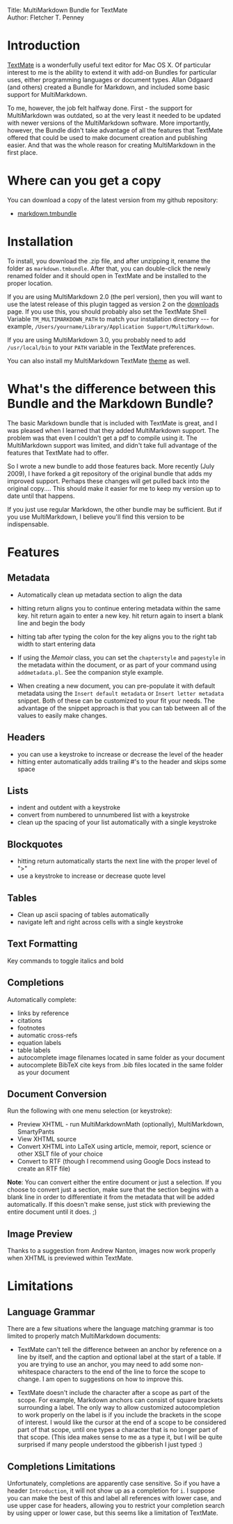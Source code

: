 Title:	MultiMarkdown Bundle for TextMate  
Author:	Fletcher T. Penney  


# Introduction #

[TextMate](http://macromates.com) is a wonderfully  useful text editor for Mac
OS X.  Of particular interest to  me is the  ability to extend it  with add-on
Bundles for particular  uses, either programming languages  or document types.
Allan Odgaard  (and others) created a  Bundle for Markdown, and  included some
basic support for MultiMarkdown.

To  me,  however,  the  job  felt  halfway  done.  First  -  the  support  for
MultiMarkdown was outdated, so at the very  least it needed to be updated with
newer versions of  the MultiMarkdown software. More  importantly, however, the
Bundle didn't  take advantage of all  the features that TextMate  offered that
could be  used to make document  creation and publishing easier.  And that was
the whole reason for creating MultiMarkdown in the first place.


# Where can you get a copy #

You can download a copy of the latest version from my github repository:

* [markdown.tmbundle](https://github.com/fletcher/markdown.tmbundle)


# Installation #

To install,  you download the  .zip file, and  after unzipping it,  rename the
folder  as `markdown.tmbundle`.  After that,  you can  double-click the  newly
renamed folder and it  should open in TextMate and be  installed to the proper
location.

If you are using  MultiMarkdown 2.0 (the perl version), then  you will want to
use the latest release  of this plugin tagged as version  2 on the [downloads]
page.  If you  use  this, you  should  probably also  set  the TextMate  Shell
Variable `TM_MULTIMARKDOWN_PATH` to match  your installation directory --- for
example, `/Users/yourname/Library/Application Support/MultiMarkdown`.

If you are using MultiMarkdown 3.0, you probably need to add `/usr/local/bin`
to your `PATH` variable in the TextMate preferences.

You can also install my MultiMarkdown TextMate [theme] as well.


[downloads]:	https://github.com/fletcher/markdown.tmbundle/downloads
[theme]:		http://files.fletcherpenney.net/MultiMarkdown.tmTheme.zip


# What's the difference between this Bundle and the Markdown Bundle? #

The basic Markdown bundle  that is included with TextMate is  great, and I was
pleased when I learned that they  added MultiMarkdown support. The problem was
that even I couldn't get a pdf  to compile using it. The MultiMarkdown support
was limited, and didn't take full  advantage of the features that TextMate had
to offer.

So I wrote a new bundle to add those features back. More recently (July 2009),
I have forked  a git repository of  the original bundle that  adds my improved
support. Perhaps these changes will get pulled back into the original copy....
This should  make it easier for  me to keep my  version up to date  until that
happens.

If you just use  regular Markdown, the other bundle may  be sufficient. But if
you use MultiMarkdown, I believe you'll find this version to be indispensable.


# Features #


## Metadata ##

* Automatically clean up metadata section to align the data

* hitting return aligns you to continue entering metadata within the same key.
  hit return again to enter a new key. hit return again to insert a blank line
  and begin the body

* hitting tab after typing the colon for the key aligns you to the right tab
  width to start entering data

* If using the *Memoir* class, you can set the `chapterstyle` and `pagestyle`
  in the metadata within the document, or as part of your command using
  `addmetadata.pl`. See the companion style example.

* When creating a new document, you can pre-populate it with default metadata
  using the `Insert default metadata` or `Insert letter metadata` snippet.
  Both of these can be customized to your fit your needs. The advantage of the
  snippet approach is that you can tab between all of the values to easily
  make changes.


## Headers ##

* you can use a keystroke to increase or decrease the level of the header
* hitting enter automatically adds trailing #'s to the header and skips some
  space


## Lists ##

* indent and outdent with a keystroke
* convert from numbered to unnumbered list with a keystroke
* clean up the spacing of your list automatically with a single keystroke


## Blockquotes ##

* hitting return automatically starts the next line with the proper level of ">"
* use a keystroke to increase or decrease quote level


## Tables ##

* Clean up ascii spacing of tables automatically
* navigate left and right across cells with a single keystroke


## Text Formatting ##

Key commands to toggle italics and bold


## Completions ##

Automatically complete:

* links by reference
* citations
* footnotes
* automatic cross-refs
* equation labels
* table labels
* autocomplete image filenames located in same folder as your document
* autocomplete BibTeX cite keys from .bib files located in the same folder as 
  your document


## Document Conversion ##

Run the following with one menu selection (or keystroke):

* Preview XHTML - run MultiMarkdownMath (optionally), MultiMarkdown, 
  SmartyPants
* View XHTML source
* Convert XHTML into LaTeX using article, memoir, report, science or other 
  XSLT file of your choice
* Convert to RTF (though I recommend using Google Docs instead to create an 
  RTF file)

**Note**: You can  convert either the entire document or  just a selection. If
you choose to convert just a section, make sure that the section begins with a
blank line in order  to differentiate it from the metadata  that will be added
automatically.  If this  doesn't make  sense, just  stick with  previewing the
entire document until it does. ;)


## Image Preview ##

Thanks to a suggestion from Andrew Nanton, images now work properly when XHTML
is previewed within TextMate.


# Limitations #


## Language Grammar ##

There are a few situations where  the language matching grammar is too limited
to properly match MultiMarkdown documents:

* TextMate can't tell the difference between an anchor by reference on a line
  by itself, and the caption and optional label at the start of a table. If
  you are trying to use an anchor, you may need to add some non-whitespace
  characters to the end of the line to force the scope to change. I am open to
  suggestions on how to improve this.

* TextMate doesn't include the character after a scope as part of the scope.
  For example, Markdown anchors can consist of square brackets surrounding a
  label. The only way to allow customized autocompletion to work properly on
  the label is if you include the brackets in the scope of interest. I would
  like the cursor at the end of a scope to be considered part of that scope,
  until one types a character that is no longer part of that scope. (This idea
  makes sense to me as a type it, but I will be quite surprised if many people
  understood the gibberish I just typed :)


## Completions Limitations ##

Unfortunately, completions  are apparently  case sensitive. So  if you  have a
header `Introduction`, it will not show up  as a completion for `i`. I suppose
you can make  the best of this  and label all references with  lower case, and
use upper case for headers, allowing you to restrict your completion search by
using upper or lower case, but this seems like a limitation of TextMate.
